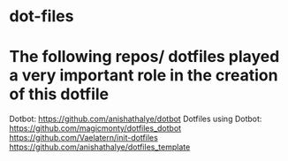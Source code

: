 # dot-files

# The following repos/ dotfiles played a very important role in the creation of this dotfile
Dotbot: https://github.com/anishathalye/dotbot
Dotfiles using Dotbot: https://github.com/magicmonty/dotfiles_dotbot
https://github.com/Vaelatern/init-dotfiles
https://github.com/anishathalye/dotfiles_template


